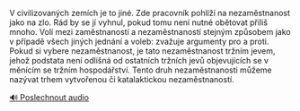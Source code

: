 
V civilizovaných zemích je to jiné. Zde pracovník pohlíží na nezaměstnanost jako na zlo. Rád by se jí vyhnul, pokud tomu není nutné obětovat příliš mnoho. Volí mezi zaměstnaností a nezaměstnaností stejným způsobem jako v případě všech jiných jednání a voleb: zvažuje argumenty pro a proti. Pokud si vybere nezaměstnanost, je tato nezaměstnanost tržním jevem, jehož podstata není odlišná od ostatních tržních jevů objevujících se v měnícím se tržním hospodářství. Tento druh nezaměstnanosti můžeme nazývat trhem vytvořenou či katalaktickou nezaměstnaností.

[🔊 Poslechnout audio](/data/7-paragraphs/audio/chapter_108/para_001-V-civilizovanch-zemch-je-to-jin-Zde-pracovnk.mp3)
